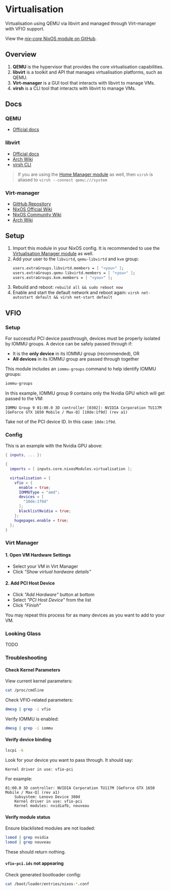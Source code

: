 # Virtualisation

Virtualisation using QEMU via libvirt and managed through Virt-manager with VFIO support.

View the [*nix-core* NixOS module on GitHub](https://github.com/sid115/nix-core/tree/master/modules/nixos/virtualisation).

## Overview

1. **QEMU** is the hypervisor that provides the core virtualisation capabilities.
1. **libvirt** is a toolkit and API that manages virtualisation platforms, such as QEMU.
1. **Virt-manager** is a GUI tool that interacts with libvirt to manage VMs.
1. **virsh** is a CLI tool that interacts with libvirt to manage VMs.

## Docs

### QEMU

- [Official docs](https://www.qemu.org/docs/master/)

### libvirt

- [Official docs](https://libvirt.org/docs.html)
- [Arch Wiki](https://wiki.archlinux.org/title/Libvirt)
- [virsh CLI](https://www.libvirt.org/manpages/virsh.html)

> If you are using the [Home Manager module](../home/virtualisation.md) as well, then `virsh` is aliased to `virsh --connect qemu:///system`

### Virt-manager

- [GitHub Repository](https://github.com/virt-manager/virt-manager)
- [NixOS Official Wiki](https://wiki.nixos.org/wiki/Virt-manager)
- [NixOS Community Wiki](https://nixos.wiki/wiki/Virt-manager)
- [Arch Wiki](https://wiki.archlinux.org/title/Virt-manager)

## Setup

1. Import this module in your NixOS config. It is recommended to use the [Virtualisation Manager module](../home/virtualisation.md) as well.
1. Add your user to the `libvirtd`, `qemu-libvirtd` and `kvm` group:
    ```nix
    users.extraGroups.libvirtd.members = [ "<you>" ];
    users.extraGroups.qemu-libvirtd.members = [ "<you>" ];
    users.extraGroups.kvm.members = [ "<you>" ];
    ```
1. Rebuild and reboot: `rebuild all && sudo reboot now`
1. Enable and start the default network and reboot again: `virsh net-autostart default && virsh net-start default`

## VFIO

### Setup

For successful PCI device passthrough, devices must be properly isolated by IOMMU groups. A device can be safely passed through if:
- It is the **only device** in its IOMMU group (recommended), OR
- **All devices** in its IOMMU group are passed through together

This module includes an `iommu-groups` command to help identify IOMMU groups:

```bash
iommu-groups
```

In this example, IOMMU group 9 contains only the Nvidia GPU which will get passed to the VM:

```
IOMMU Group 9 01:00.0 3D controller [0302]: NVIDIA Corporation TU117M [GeForce GTX 1650 Mobile / Max-Q] [10de:1f9d] (rev a1)
```

Take not of the PCI device ID. In this case: `10de:1f9d`.

### Config

This is an example with the Nvidia GPU above:

```nix
{ inputs, ... }:

{
  imports = [ inputs.core.nixosModules.virtualisation ];

  virtualisation = {
    vfio = {
      enable = true;
      IOMMUType = "amd";
      devices = [
        "10de:1f9d"
      ];
      blacklistNvidia = true;
    };
    hugepages.enable = true;
  };
}
```

### Virt Manager

#### 1. Open VM Hardware Settings

- Select your VM in Virt Manager
- Click *"Show virtual hardware details"*

#### 2. Add PCI Host Device

- Click *"Add Hardware"* button at bottom
- Select *"PCI Host Device"* from the list
- Click *"Finish"*

You may repeat this process for as many devices as you want to add to your VM.

### Looking Glass

TODO

### Troubleshooting

#### Check Kernel Parameters

View current kernel parameters:

```bash
cat /proc/cmdline
```

Check VFIO-related parameters:

```bash
dmesg | grep -i vfio
```

Verify IOMMU is enabled:

```bash
dmesg | grep -i iommu
```

#### Verify device binding

```bash
lscpi -k
```

Look for your device you want to pass through. It should say:

```
Kernel driver in use: vfio-pci
```

For example:

```
01:00.0 3D controller: NVIDIA Corporation TU117M [GeForce GTX 1650 Mobile / Max-Q] (rev a1)
	Subsystem: Lenovo Device 380d
	Kernel driver in use: vfio-pci
	Kernel modules: nvidiafb, nouveau
```

#### Verify module status

Ensure blacklisted modules are not loaded:

```bash
lsmod | grep nvidia
lsmod | grep nouveau
```

These should return nothing.

#### `vfio-pci.ids` not appearing

Check generated bootloader config:

```bash
cat /boot/loader/entries/nixos-*.conf
```
